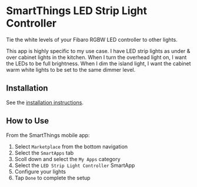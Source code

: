 # SmartThings LED Strip Light Controller

Tie the white levels of your Fibaro RGBW LED controller to other lights. 

This app is highly specific to my use case. I have LED strip lights as under & over cabinet lights in the kitchen. When I turn the overhead light on, I want the LEDs to be full brightness. When I dim the island light, I want the cabinet warm white lights to be set to the same dimmer level. 

## Installation

See the [installation instructions](../../../README.md#installation).

## How to Use

From the SmartThings mobile app:

1. Select `Marketplace` from the bottom navigation
2. Select the `SmartApps` tab
3. Scoll down and select the `My Apps` category
4. Select the `LED Strip Light Controller` SmartApp
5. Configure your lights
6. Tap `Done` to complete the setup
